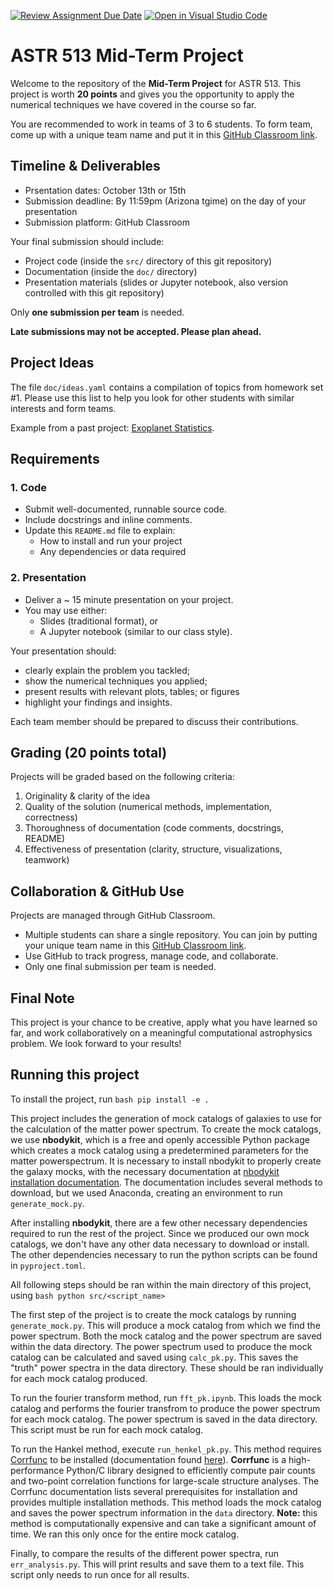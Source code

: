 [![Review Assignment Due Date](https://classroom.github.com/assets/deadline-readme-button-22041afd0340ce965d47ae6ef1cefeee28c7c493a6346c4f15d667ab976d596c.svg)](https://classroom.github.com/a/nqfiwWTG)
[![Open in Visual Studio Code](https://classroom.github.com/assets/open-in-vscode-2e0aaae1b6195c2367325f4f02e2d04e9abb55f0b24a779b69b11b9e10269abc.svg)](https://classroom.github.com/online_ide?assignment_repo_id=20651122&assignment_repo_type=AssignmentRepo)
# ASTR 513 Mid-Term Project

Welcome to the repository of the **Mid-Term Project** for ASTR 513.
This project is worth **20 points** and gives you the opportunity to
apply the numerical techniques we have covered in the course so far.

You are recommended to work in teams of 3 to 6 students.
To form team, come up with a unique team name and put it in this
[GitHub Classroom link](https://classroom.github.com/a/nqfiwWTG).

## Timeline & Deliverables

* Prsentation dates:
  October 13th or 15th
* Submission deadline:
  By 11:59pm (Arizona tgime) on the day of your presentation
* Submission platform: GitHub Classroom

Your final submission should include:

* Project code (inside the `src/` directory of this git repository)
* Documentation (inside the `doc/` directory)
* Presentation materials (slides or Jupyter notebook, also version
  controlled with this git repository)

Only **one submission per team** is needed.

**Late submissions may not be accepted. Please plan ahead.**

## Project Ideas

The file `doc/ideas.yaml` contains a compilation of topics from
homework set \#1.
Please use this list to help you look for other students with similar
interests and form teams.

Example from a past project:
[Exoplanet Statistics](https://github.com/ua-2024q3-astr513/ASTRSTATS513_final).

## Requirements

### 1. Code

* Submit well-documented, runnable source code.
* Include docstrings and inline comments.
* Update this `README.md` file to explain:
  * How to install and run your project
  * Any dependencies or data required

### 2. Presentation

* Deliver a ~ 15 minute presentation on your project.
* You may use either:
  * Slides (traditional format), or
  * A Jupyter notebook (similar to our class style).

Your presentation should:
* clearly explain the problem you tackled;
* show the numerical techniques you applied;
* present results with relevant plots, tables; or figures
* highlight your findings and insights.

Each team member should be prepared to discuss their contributions.

## Grading (20 points total)

Projects will be graded based on the following criteria:
1. Originality & clarity of the idea
2. Quality of the solution (numerical methods, implementation,
   correctness)
3. Thoroughness of documentation (code comments, docstrings, README)
4. Effectiveness of presentation (clarity, structure, visualizations,
   teamwork)

## Collaboration & GitHub Use

Projects are managed through GitHub Classroom.
* Multiple students can share a single repository.
  You can join by putting your unique team name in this
  [GitHub Classroom link](https://classroom.github.com/a/nqfiwWTG).
* Use GitHub to track progress, manage code, and collaborate.
* Only one final submission per team is needed.

## Final Note

This project is your chance to be creative, apply what you have
learned so far, and work collaboratively on a meaningful computational
astrophysics problem.
We look forward to your results!


## Running this project

To install the project, run
    ```bash
    pip install -e .
    ```

This project includes the generation of mock catalogs of galaxies to use for the calculation of the matter power spectrum. To create the mock catalogs, we use **nbodykit**, which is a free and openly accessible Python package which creates a mock catalog using a predetermined parameters for the matter powerspectrum. It is necessary to install nbodykit to properly create the galaxy mocks, with the necessary documentation at [nbodykit installation documentation](https://nbodykit.readthedocs.io/en/latest/getting-started/install.html). The documentation includes several methods to download, but we used Anaconda, creating an environment to run `generate_mock.py`. 

After installing **nbodykit**, there are a few other necessary dependencies required to run the rest of the project. Since we produced our own mock catalogs, we don't have any other data necessary to download or install. The other dependencies necessary to run the python scripts can be found in `pyproject.toml`. 

All following steps should be ran within the main directory of this project, using 
    ```bash
    python src/<script_name>
    ```

The first step of the project is to create the mock catalogs by running `generate_mock.py`. This will produce a mock catalog from which we find the power spectrum. Both the mock catalog and the power spectrum are saved within the data directory. The power spectrum used to produce the mock catalog can be calculated and saved using `calc_pk.py`. This saves the "truth" power spectra in the data directory. These should be ran individually for each mock catalog produced. 

To run the fourier transform method, run `fft_pk.ipynb`. This loads the mock catalog and performs the fourier transfrom to produce the power spectrum for each mock catalog. The power spectrum is saved in the data directory. This script must be run for each mock catalog. 

To run the Hankel method, execute `run_henkel_pk.py`. This method requires [Corrfunc](https://github.com/manodeep/Corrfunc/tree/master) to be installed (documentation found [here](https://app.readthedocs.org/projects/corrfunc/downloads/pdf/docs/)). **Corrfunc** is a high-performance Python/C library designed to efficiently compute pair counts and two-point correlation functions for large-scale structure analyses. The Corrfunc documentation lists several prerequisites for installation and provides multiple installation methods. This method loads the mock catalog and saves the power spectrum information in the `data` directory. **Note:** this method is computationally expensive and can take a significant amount of time. We ran this only once for the entire mock catalog.

Finally, to compare the results of the different power spectra, run `err_analysis.py`. This will print results and save them to a text file. This script only needs to run once for all results. 

